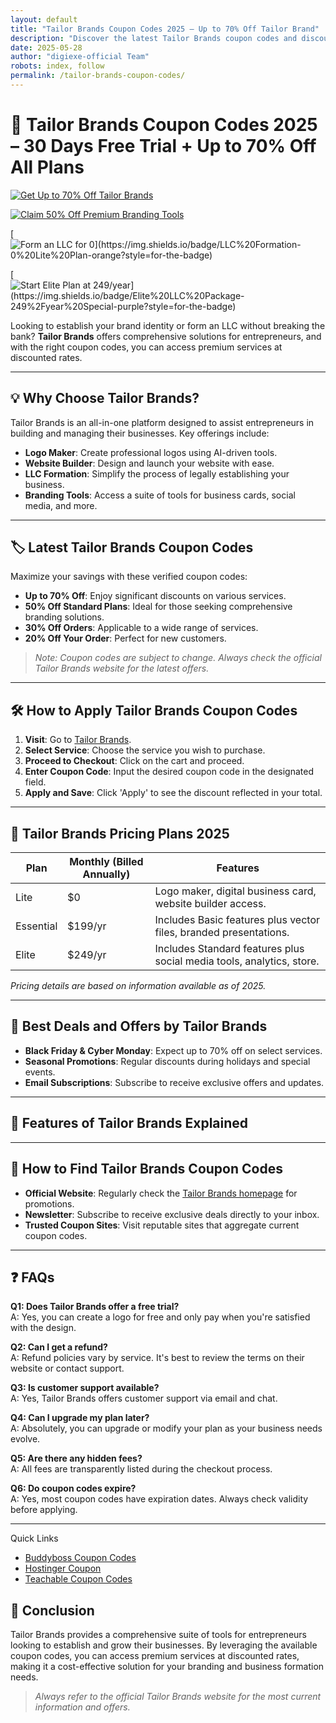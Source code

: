 ```yaml
---
layout: default
title: "Tailor Brands Coupon Codes 2025 – Up to 70% Off Tailor Brand"
description: "Discover the latest Tailor Brands coupon codes and discounts for 2025. 70% Off + 30 Days Free Trial"
date: 2025-05-28
author: "digiexe-official Team"
robots: index, follow
permalink: /tailor-brands-coupon-codes/
---
```


# 🎯 Tailor Brands Coupon Codes 2025 – 30 Days Free Trial + Up to 70% Off All Plans

[![Get Up to 70% Off Tailor Brands](https://img.shields.io/badge/Get%20Up%20to%2070%25%20Off-Claim%20Your%20Deal%20Now-brightgreen?style=for-the-badge)](https://www.tailorbrands.com/)

[![Claim 50% Off Premium Branding Tools](https://img.shields.io/badge/50%25%20Off-Branding%20Bundle%20Deal-blue?style=for-the-badge)](https://www.tailorbrands.com/)

[![Form an LLC for $0](https://img.shields.io/badge/LLC%20Formation-$0%20Lite%20Plan-orange?style=for-the-badge)](https://www.tailorbrands.com/)

[![Start Elite Plan at $249/year](https://img.shields.io/badge/Elite%20LLC%20Package-$249%2Fyear%20Special-purple?style=for-the-badge)](https://www.tailorbrands.com/)


Looking to establish your brand identity or form an LLC without breaking the bank? **Tailor Brands** offers comprehensive 
solutions for entrepreneurs, and with the right coupon codes, you can access premium services at discounted rates.

---

## 💡 Why Choose Tailor Brands?

Tailor Brands is an all-in-one platform designed to assist entrepreneurs in building and managing their businesses. Key offerings include:

- **Logo Maker**: Create professional logos using AI-driven tools.
- **Website Builder**: Design and launch your website with ease.
- **LLC Formation**: Simplify the process of legally establishing your business.
- **Branding Tools**: Access a suite of tools for business cards, social media, and more.

---

## 🏷️ Latest Tailor Brands Coupon Codes

Maximize your savings with these verified coupon codes:

- **Up to 70% Off**: Enjoy significant discounts on various services.
- **50% Off Standard Plans**: Ideal for those seeking comprehensive branding solutions.
- **30% Off Orders**: Applicable to a wide range of services.
- **20% Off Your Order**: Perfect for new customers.

> *Note: Coupon codes are subject to change. Always check the official Tailor Brands website for the latest offers.*

---

## 🛠️ How to Apply Tailor Brands Coupon Codes

1. **Visit**: Go to [Tailor Brands](https://www.tailorbrands.com/).
2. **Select Service**: Choose the service you wish to purchase.
3. **Proceed to Checkout**: Click on the cart and proceed.
4. **Enter Coupon Code**: Input the desired coupon code in the designated field.
5. **Apply and Save**: Click 'Apply' to see the discount reflected in your total.

---

## 💼 Tailor Brands Pricing Plans 2025

| Plan     | Monthly (Billed Annually) |  Features                                                                 |
|----------|---------------------------|--------------------------------------------------------------------------|
| Lite    | $0                     | Logo maker, digital business card, website builder access.               |
| Essential | $199/yr                     |  Includes Basic features plus vector files, branded presentations.        |
| Elite  | $249/yr                   | Includes Standard features plus social media tools, analytics, store.   |

*Pricing details are based on information available as of 2025.*

---

## 🎁 Best Deals and Offers by Tailor Brands

- **Black Friday & Cyber Monday**: Expect up to 70% off on select services.
- **Seasonal Promotions**: Regular discounts during holidays and special events.
- **Email Subscriptions**: Subscribe to receive exclusive offers and updates.

---

## 📌 Features of Tailor Brands Explained



---

## 📅 How to Find Tailor Brands Coupon Codes

- **Official Website**: Regularly check the [Tailor Brands homepage](https://www.tailorbrands.com/) for promotions.
- **Newsletter**: Subscribe to receive exclusive deals directly to your inbox.
- **Trusted Coupon Sites**: Visit reputable sites that aggregate current coupon codes.

---

## ❓ FAQs

**Q1: Does Tailor Brands offer a free trial?**  
A: Yes, you can create a logo for free and only pay when you're satisfied with the design.

**Q2: Can I get a refund?**  
A: Refund policies vary by service. It's best to review the terms on their website or contact support.

**Q3: Is customer support available?**  
A: Yes, Tailor Brands offers customer support via email and chat.

**Q4: Can I upgrade my plan later?**  
A: Absolutely, you can upgrade or modify your plan as your business needs evolve.

**Q5: Are there any hidden fees?**  
A: All fees are transparently listed during the checkout process.

**Q6: Do coupon codes expire?**  
A: Yes, most coupon codes have expiration dates. Always check validity before applying.

---

Quick Links

- [Buddyboss Coupon Codes](https://rankloud.github.io/ibcs/buddyboss-coupon-codes/)
- [Hostinger Coupon](https://rankloud.github.io/ibcs/hostinger-coupon-codes/)
- [Teachable Coupon Codes](https://rankloud.github.io/ibcs/teachable-coupon-codes/)

## 📝 Conclusion

Tailor Brands provides a comprehensive suite of tools for entrepreneurs looking to establish and grow their businesses. 
By leveraging the available coupon codes, you can access premium services at discounted rates, making it a cost-effective solution for your branding and business formation needs.

> *Always refer to the official Tailor Brands website for the most current information and offers.*
